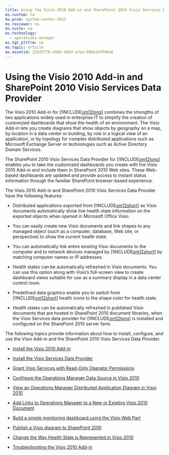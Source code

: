 ```yaml
---
title: Using the Visio 2010 Add-in and SharePoint 2010 Visio Services Data Provider
ms.custom: na
ms.prod: system-center-2012
ms.reviewer: na
ms.suite: na
ms.technology: 
  - operations-manager
ms.tgt_pltfrm: na
ms.topic: article
ms.assetid: 225d3776-a502-485d-a7ea-096b14f590a6
---
```

# Using the Visio 2010 Add-in and SharePoint 2010 Visio Services Data Provider
The Visio 2010 Add\-in for [!INCLUDE[om12long](../Token/om12long_md.md)] combines the strengths of two applications widely used in enterprise IT to simplify the creation of customized dashboards that show the health of an environment. The Visio Add\-in lets you create diagrams that show objects by geography on a map, by location in a data center or building, by role in a logical view of an application, or by topology for complex distributed applications such as Microsoft Exchange Server or technologies such as Active Directory Domain Services.

The SharePoint 2010 Visio Services Data Provider for [!INCLUDE[om12long](../Token/om12long_md.md)] enables you to take the customized dashboards you create with the Visio 2010 Add\-in and include them in SharePoint 2010 Web sites. These Web\-based dashboards are updated and provide access to instant status information through the familiar SharePoint browser\-based experience.

The Visio 2010 Add\-in and SharePoint 2010 Visio Services Data Provider have the following features:

-   Distributed applications exported from [!INCLUDE[om12short](../Token/om12short_md.md)] as Visio documents automatically show live health state information on the exported objects when opened in Microsoft Office Visio.

-   You can easily create new Visio documents and link shapes to any managed object \(such as a computer, database, Web site, or perspective\) to show the current health state.

-   You can automatically link entire existing Visio documents to the computer and to network devices managed by [!INCLUDE[om12short](../Token/om12short_md.md)] by matching computer names or IP addresses.

-   Health states can be automatically refreshed in Visio documents. You can use this option along with Visio’s full\-screen view to create dashboard views suitable for use as a summary display in a data center control room.

-   Predefined data graphics enable you to switch from [!INCLUDE[om12short](../Token/om12short_md.md)] health icons to the shape color for health state.

-   Health states can be automatically refreshed in published Visio documents that are hosted in SharePoint 2010 document libraries, when the Visio Services data provider for [!INCLUDE[om12long](../Token/om12long_md.md)] is installed and configured on the SharePoint 2010 server farm.

The following topics provide information about how to install, configure, and use the Visio Add\-in and the SharePoint 2010 Visio Services Data Provider.

-   [Install the Visio 2010 Add-in](../Topic/Install-the-Visio-2010-Add-in.md)

-   [Install the Visio Services Data Provider](../Topic/Install-the-Visio-Services-Data-Provider.md)

-   [Grant Visio Services with Read-Only Operator Permissions](../Topic/Grant-Visio-Services-with-Read-Only-Operator-Permissions.md)

-   [Configure the Operations Manager Data Source in Visio 2010](../Topic/Configure-the-Operations-Manager-Data-Source-in-Visio-2010.md)

-   [View an Operations Manager Distributed Application Diagram in Visio 2010](../Topic/View-an-Operations-Manager-Distributed-Application-Diagram-in-Visio-2010.md)

-   [Add Links to Operations Manager to a New or Existing Visio 2010 Document](../Topic/Add-Links-to-Operations-Manager-to-a-New-or-Existing-Visio-2010-Document.md)

-   [Build a simple monitoring dashboard using the Visio Web Part](../Topic/Build-a-simple-monitoring-dashboard-using-the-Visio-Web-Part.md)

-   [Publish a Visio diagram to SharePoint 2010](../Topic/Publish-a-Visio-diagram-to-SharePoint-2010.md)

-   [Change the Way Health State is Represented in Visio 2010](../Topic/Change-the-Way-Health-State-is-Represented-in-Visio-2010.md)

-   [Troubleshooting the Visio 2010 Add-in](../Topic/Troubleshooting-the-Visio-2010-Add-in.md)

